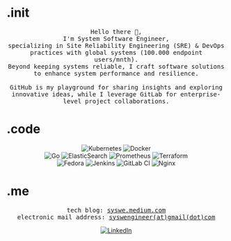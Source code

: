 # .init
<p align="center">
  <samp>
    Hello there 👋,
    <br> I'm System Software Engineer,
    <br> specializing in Site Reliability Engineering (SRE) & DevOps practices with global systems (100.000 endpoint users/mnth).
    <br> Beyond keeping systems reliable, I craft software solutions to enhance system performance and resilience.
    <br><br> GitHub is my playground for sharing insights and exploring innovative ideas, while I leverage GitLab for enterprise-level project collaborations.
  </samp>
</p>


# .code
<p align="center">
  <div align="center">
    
  ![Kubernetes](https://img.shields.io/badge/kubernetes-%23326ce5.svg?style=for-the-badge&logo=kubernetes&logoColor=white)
  ![Docker](https://img.shields.io/badge/docker-%230db7ed.svg?style=for-the-badge&logo=docker&logoColor=white)
  <br>
  ![Go](https://img.shields.io/badge/go-%2300ADD8.svg?style=for-the-badge&logo=go&logoColor=white)
  ![ElasticSearch](https://img.shields.io/badge/-ElasticSearch-005571?style=for-the-badge&logo=elasticsearch)
  ![Prometheus](https://img.shields.io/badge/Prometheus-E6522C?style=for-the-badge&logo=Prometheus&logoColor=white)
  ![Terraform](https://img.shields.io/badge/terraform-%235835CC.svg?style=for-the-badge&logo=terraform&logoColor=white)
  <br>
  ![Fedora](https://img.shields.io/badge/Fedora-294172?style=for-the-badge&logo=fedora&logoColor=white)
  ![Jenkins](https://img.shields.io/badge/jenkins-%232C5263.svg?style=for-the-badge&logo=jenkins&logoColor=white)
  ![GitLab CI](https://img.shields.io/badge/gitlab%20ci-%23181717.svg?style=for-the-badge&logo=gitlab&logoColor=white)
  ![Nginx](https://img.shields.io/badge/nginx-%23009639.svg?style=for-the-badge&logo=nginx&logoColor=white)
  </div>
</p>

# .me
<p align="center">
  <samp>
    tech blog:  
    <a href="https://syswe.medium.com/" target="_blank">syswe.medium.com</a> <br>
    electronic mail address: <a href="mailto:syswengineer@gmail.com">syswengineer(at)gmail(dot)com</a>
  </samp>
</p>
<div align="center">

[![LinkedIn](https://img.shields.io/badge/linkedin-%230077B5.svg?style=for-the-badge&logo=linkedin&logoColor=white)](https://www.linkedin.com/in/syswe/)
</div>
